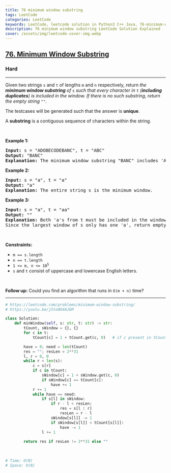 ```yaml
---
title: 76 minimum window substring
tags: LeetCode
categories: LeetCode
keywords: LeetCode, leetcode solution in Python3 C++ Java, 76-minimum-window-substring solution
description: 76 minimum window substring LeetCode Solution Explained
cover: /assets/img/leetcode-cover-img.webp
---
```





<h2><a href="https://leetcode.com/problems/minimum-window-substring/">76. Minimum Window Substring</a></h2><h3>Hard</h3><hr><div><p>Given two strings <code>s</code> and <code>t</code> of lengths <code>m</code> and <code>n</code> respectively, return <em>the <strong>minimum window substring</strong> of </em><code>s</code><em> such that every character in </em><code>t</code><em> (<strong>including duplicates</strong>) is included in the window. If there is no such substring</em><em>, return the empty string </em><code>""</code><em>.</em></p>

<p>The testcases will be generated such that the answer is <strong>unique</strong>.</p>

<p>A <strong>substring</strong> is a contiguous sequence of characters within the string.</p>

<p>&nbsp;</p>
<p><strong>Example 1:</strong></p>

<pre><strong>Input:</strong> s = "ADOBECODEBANC", t = "ABC"
<strong>Output:</strong> "BANC"
<strong>Explanation:</strong> The minimum window substring "BANC" includes 'A', 'B', and 'C' from string t.
</pre>

<p><strong>Example 2:</strong></p>

<pre><strong>Input:</strong> s = "a", t = "a"
<strong>Output:</strong> "a"
<strong>Explanation:</strong> The entire string s is the minimum window.
</pre>

<p><strong>Example 3:</strong></p>

<pre><strong>Input:</strong> s = "a", t = "aa"
<strong>Output:</strong> ""
<strong>Explanation:</strong> Both 'a's from t must be included in the window.
Since the largest window of s only has one 'a', return empty string.
</pre>

<p>&nbsp;</p>
<p><strong>Constraints:</strong></p>

<ul>
	<li><code>m == s.length</code></li>
	<li><code>n == t.length</code></li>
	<li><code>1 &lt;= m, n&nbsp;&lt;= 10<sup>5</sup></code></li>
	<li><code>s</code> and <code>t</code> consist of uppercase and lowercase English letters.</li>
</ul>

<p>&nbsp;</p>
<strong>Follow up:</strong> Could you find an algorithm that runs in <code>O(m + n)</code> time?</div>

---




```python
# https://leetcode.com/problems/minimum-window-substring/
# https://youtu.be/jSto0O4AJbM

class Solution:
    def minWindow(self, s: str, t: str) -> str:
        tCount, sWindow = {}, {}
        for c in t:
            tCount[c] = 1 + tCount.get(c, 0)   # if c present in tCount get its count else 0

        have = 0; need = len(tCount)
        res = ""; resLen = 2**31
        l, r = 0, 0
        while r < len(s):
            c = s[r]
            if c in tCount:
                sWindow[c] = 1 + sWindow.get(c, 0)
                if sWindow[c] == tCount[c]:
                    have += 1
            r += 1
            while have == need:
                if s[l] in sWindow:
                    if r - l < resLen:
                        res = s[l : r]
                        resLen = r - l
                    sWindow[s[l]] -= 1
                    if sWindow[s[l]] < tCount[s[l]]: 
                        have -= 1
                l += 1
        
        return res if resLen != 2**31 else ""
        
                
            
# Time: O(N)
# Space: O(N)
```
